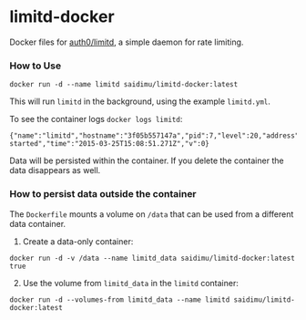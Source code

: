 # limitd-docker
Docker files for [auth0/limitd](https://github.com/auth0/limitd), a simple daemon for rate limiting.

### How to Use
```
docker run -d --name limitd saidimu/limitd-docker:latest
```

This will run `limitd` in the background, using the example `limitd.yml`.

To see the container logs `docker logs limitd`:
```
{"name":"limitd","hostname":"3f05b557147a","pid":7,"level":20,"address":"0.0.0.0","family":"IPv4","port":9001,"msg":"server started","time":"2015-03-25T15:08:51.271Z","v":0}
```

Data will be persisted within the container. If you delete the container the data disappears as well.

### How to persist data outside the container

The `Dockerfile` mounts a volume on `/data` that can be used from a different data container.

1. Create a data-only container:
```
docker run -d -v /data --name limitd_data saidimu/limitd-docker:latest true
```

2. Use the volume from `limitd_data` in the `limitd` container:
```
docker run -d --volumes-from limitd_data --name limitd saidimu/limitd-docker:latest
```
